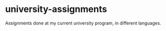 # university-assignments
Assignments done at my current university program, in different languages.

